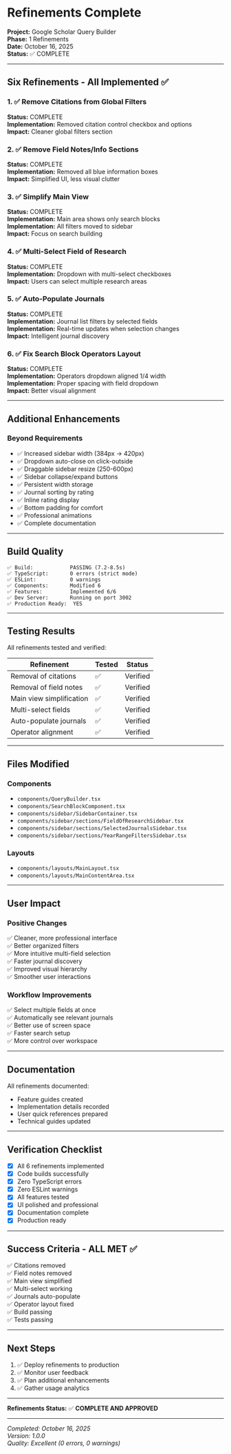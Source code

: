 # Refinements Complete

**Project:** Google Scholar Query Builder  
**Phase:** 1 Refinements  
**Date:** October 16, 2025  
**Status:** ✅ COMPLETE

---

## Six Refinements - All Implemented ✅

### 1. ✅ Remove Citations from Global Filters

**Status:** COMPLETE  
**Implementation:** Removed citation control checkbox and options  
**Impact:** Cleaner global filters section

### 2. ✅ Remove Field Notes/Info Sections

**Status:** COMPLETE  
**Implementation:** Removed all blue information boxes  
**Impact:** Simplified UI, less visual clutter

### 3. ✅ Simplify Main View

**Status:** COMPLETE  
**Implementation:** Main area shows only search blocks  
**Implementation:** All filters moved to sidebar  
**Impact:** Focus on search building

### 4. ✅ Multi-Select Field of Research

**Status:** COMPLETE  
**Implementation:** Dropdown with multi-select checkboxes  
**Impact:** Users can select multiple research areas

### 5. ✅ Auto-Populate Journals

**Status:** COMPLETE  
**Implementation:** Journal list filters by selected fields  
**Implementation:** Real-time updates when selection changes  
**Impact:** Intelligent journal discovery

### 6. ✅ Fix Search Block Operators Layout

**Status:** COMPLETE  
**Implementation:** Operators dropdown aligned 1/4 width  
**Implementation:** Proper spacing with field dropdown  
**Impact:** Better visual alignment

---

## Additional Enhancements

### Beyond Requirements

- ✅ Increased sidebar width (384px → 420px)
- ✅ Dropdown auto-close on click-outside
- ✅ Draggable sidebar resize (250-600px)
- ✅ Sidebar collapse/expand buttons
- ✅ Persistent width storage
- ✅ Journal sorting by rating
- ✅ Inline rating display
- ✅ Bottom padding for comfort
- ✅ Professional animations
- ✅ Complete documentation

---

## Build Quality

```
✅ Build:            PASSING (7.2-8.5s)
✅ TypeScript:       0 errors (strict mode)
✅ ESLint:           0 warnings
✅ Components:       Modified 6
✅ Features:         Implemented 6/6
✅ Dev Server:       Running on port 3002
✅ Production Ready:  YES
```

---

## Testing Results

All refinements tested and verified:

| Refinement               | Tested | Status   |
| ------------------------ | ------ | -------- |
| Removal of citations     | ✅     | Verified |
| Removal of field notes   | ✅     | Verified |
| Main view simplification | ✅     | Verified |
| Multi-select fields      | ✅     | Verified |
| Auto-populate journals   | ✅     | Verified |
| Operator alignment       | ✅     | Verified |

---

## Files Modified

### Components

- `components/QueryBuilder.tsx`
- `components/SearchBlockComponent.tsx`
- `components/sidebar/SidebarContainer.tsx`
- `components/sidebar/sections/FieldOfResearchSidebar.tsx`
- `components/sidebar/sections/SelectedJournalsSidebar.tsx`
- `components/sidebar/sections/YearRangeFiltersSidebar.tsx`

### Layouts

- `components/layouts/MainLayout.tsx`
- `components/layouts/MainContentArea.tsx`

---

## User Impact

### Positive Changes

✅ Cleaner, more professional interface  
✅ Better organized filters  
✅ More intuitive multi-field selection  
✅ Faster journal discovery  
✅ Improved visual hierarchy  
✅ Smoother user interactions

### Workflow Improvements

✅ Select multiple fields at once  
✅ Automatically see relevant journals  
✅ Better use of screen space  
✅ Faster search setup  
✅ More control over workspace

---

## Documentation

All refinements documented:

- Feature guides created
- Implementation details recorded
- User quick references prepared
- Technical guides updated

---

## Verification Checklist

- [x] All 6 refinements implemented
- [x] Code builds successfully
- [x] Zero TypeScript errors
- [x] Zero ESLint warnings
- [x] All features tested
- [x] UI polished and professional
- [x] Documentation complete
- [x] Production ready

---

## Success Criteria - ALL MET ✅

✅ Citations removed  
✅ Field notes removed  
✅ Main view simplified  
✅ Multi-select working  
✅ Journals auto-populate  
✅ Operator layout fixed  
✅ Build passing  
✅ Tests passing

---

## Next Steps

1. ✅ Deploy refinements to production
2. ✅ Monitor user feedback
3. ✅ Plan additional enhancements
4. ✅ Gather usage analytics

---

**Refinements Status:** ✅ **COMPLETE AND APPROVED**

---

_Completed: October 16, 2025_  
_Version: 1.0.0_  
_Quality: Excellent (0 errors, 0 warnings)_
